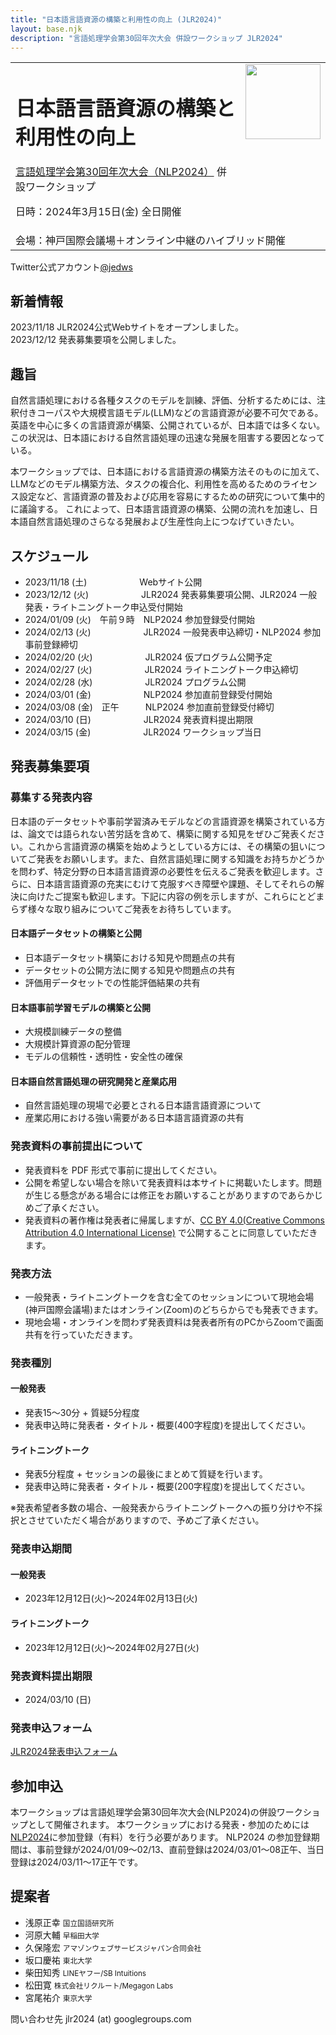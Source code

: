 ```yaml
---
title: "日本語言語資源の構築と利用性の向上 (JLR2024)"
layout: base.njk
description: "言語処理学会第30回年次大会 併設ワークショップ JLR2024"
---
```


<table><tr><td>
<h1>日本語言語資源の構築と利用性の向上</h1>
<a href="https://www.anlp.jp/nlp2024/">言語処理学会第30回年次大会（NLP2024）</a> 併設ワークショップ

日時：2024年3月15日(金) 全日開催
</td><td style="vertical-align:top;">
  <img src="https://jedworkshop.github.io/JLR2024/img/icon.png" style="width:120px;">  
</td>
</tr><tr><td colspan="2">
会場：神戸国際会議場＋オンライン中継のハイブリッド開催  
</td></tr></table>

<div class="twitter_info">
  <div class="accoutn">Twitter公式アカウント<a href="https://twitter.com/jedws" target="_blank" rel="noreferrer">@jedws</a></div>
</div>

## 新着情報
2023/11/18 JLR2024公式Webサイトをオープンしました。<br/>
2023/12/12 発表募集要項を公開しました。<br/>

## 趣旨
自然言語処理における各種タスクのモデルを訓練、評価、分析するためには、注釈付きコーパスや大規模言語モデル(LLM)などの言語資源が必要不可欠である。
英語を中心に多くの言語資源が構築、公開されているが、日本語では多くない。
この状況は、日本語における自然言語処理の迅速な発展を阻害する要因となっている。

本ワークショップでは、日本語における言語資源の構築方法そのものに加えて、LLMなどのモデル構築方法、タスクの複合化、利用性を高めるためのライセンス設定など、言語資源の普及および応用を容易にするための研究について集中的に議論する。
これによって、日本語言語資源の構築、公開の流れを加速し、日本語自然言語処理のさらなる発展および生産性向上につなげていきたい。

## スケジュール

- 2023/11/18 (土)　　　　　　Webサイト公開
- 2023/12/12 (火)　　　　　　JLR2024 発表募集要項公開、JLR2024 一般発表・ライトニングトーク申込受付開始
- 2024/01/09 (火)　午前９時　NLP2024 参加登録受付開始
- 2024/02/13 (火)　　　　　　JLR2024 一般発表申込締切・NLP2024 参加事前登録締切
- 2024/02/20 (火)　　　　　　JLR2024 仮プログラム公開予定
- 2024/02/27 (火)　　　　　　JLR2024 ライトニングトーク申込締切
- 2024/02/28 (水)　　　　　　JLR2024 プログラム公開
- 2024/03/01 (金)　　　　　　NLP2024 参加直前登録受付開始
- 2024/03/08 (金)　正午　　　NLP2024 参加直前登録受付締切
- 2024/03/10 (日)　　　　　　JLR2024 発表資料提出期限
- 2024/03/15 (金)　　　　　　JLR2024 ワークショップ当日

## 発表募集要項
### 募集する発表内容
日本語のデータセットや事前学習済みモデルなどの言語資源を構築されている方は、論文では語られない苦労話を含めて、構築に関する知見をぜひご発表ください。これから言語資源の構築を始めようとしている方には、その構築の狙いについてご発表をお願いします。また、自然言語処理に関する知識をお持ちかどうかを問わず、特定分野の日本語言語資源の必要性を伝えるご発表を歓迎します。さらに、日本語言語資源の充実にむけて克服すべき障壁や課題、そしてそれらの解決に向けたご提案も歓迎します。下記に内容の例を示しますが、これらにとどまらず様々な取り組みについてご発表をお待ちしています。

#### 日本語データセットの構築と公開
- 日本語データセット構築における知見や問題点の共有
- データセットの公開方法に関する知見や問題点の共有
- 評価用データセットでの性能評価結果の共有

#### 日本語事前学習モデルの構築と公開
- 大規模訓練データの整備
- 大規模計算資源の配分管理
- モデルの信頼性・透明性・安全性の確保

#### 日本語自然言語処理の研究開発と産業応用
- 自然言語処理の現場で必要とされる日本語言語資源について
- 産業応用における強い需要がある日本語言語資源の共有

### 発表資料の事前提出について
- 発表資料を PDF 形式で事前に提出してください。
- 公開を希望しない場合を除いて発表資料は本サイトに掲載いたします。問題が生じる懸念がある場合には修正をお願いすることがありますのであらかじめご了承ください。
- 発表資料の著作権は発表者に帰属しますが、[CC BY 4.0(Creative Commons Attribution 4.0 International License)](https://creativecommons.org/licenses/by/4.0/deed.ja) で公開することに同意していただきます。

### 発表方法
- 一般発表・ライトニングトークを含む全てのセッションについて現地会場(神戸国際会議場)またはオンライン(Zoom)のどちらからでも発表できます。
- 現地会場・オンラインを問わず発表資料は発表者所有のPCからZoomで画面共有を行っていただきます。

### 発表種別
#### 一般発表
- 発表15〜30分 + 質疑5分程度
- 発表申込時に発表者・タイトル・概要(400字程度)を提出してください。

#### ライトニングトーク
- 発表5分程度 + セッションの最後にまとめて質疑を行います。
- 発表申込時に発表者・タイトル・概要(200字程度)を提出してください。

※発表希望者多数の場合、一般発表からライトニングトークへの振り分けや不採択とさせていただく場合がありますので、予めご了承ください。

### 発表申込期間
#### 一般発表
- 2023年12月12日(火)～2024年02月13日(火)

#### ライトニングトーク
- 2023年12月12日(火)～2024年02月27日(火)

### 発表資料提出期限
- 2024/03/10 (日)

### 発表申込フォーム
[JLR2024発表申込フォーム](https://forms.gle/MLS2nmuGMdnYkqcG7)

## 参加申込
本ワークショップは言語処理学会第30回年次大会(NLP2024)の併設ワークショップとして開催されます。
本ワークショップにおける発表・参加のためには[NLP2024](https://www.anlp.jp/nlp2024/)に参加登録（有料）を行う必要があります。
NLP2024 の参加登録期間は、事前登録が2024/01/09〜02/13、直前登録は2024/03/01〜08正午、当日登録は2024/03/11〜17正午です。

## 提案者
- 浅原正幸 <small>国立国語研究所</small>
- 河原大輔 <small>早稲田大学</small>
- 久保隆宏 <small>アマゾンウェブサービスジャパン合同会社</small>
- 坂口慶祐 <small>東北大学</small>
- 柴田知秀 <small>LINEヤフー/SB Intuitions</small>
- 松田寛 <small>株式会社リクルート/Megagon Labs</small>
- 宮尾祐介 <small>東京大学</small>

問い合わせ先 jlr2024 (at) googlegroups.com
